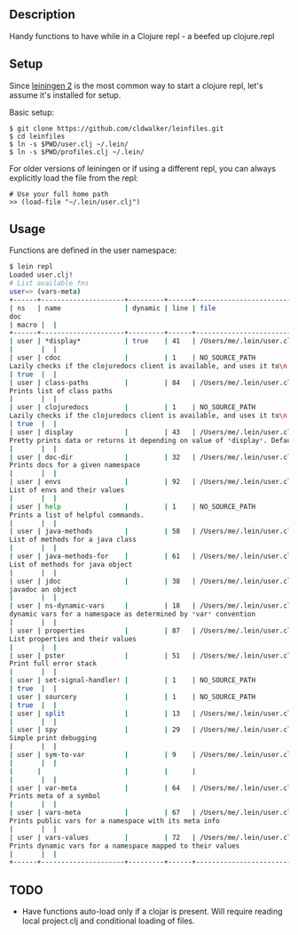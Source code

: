 ## Description

Handy functions to have while in a Clojure repl - a beefed up clojure.repl

## Setup

Since [leiningen 2](https://github.com/technomancy/leiningen) is the most common way to start a
clojure repl, let's assume it's installed for setup.

Basic setup:

    $ git clone https://github.com/cldwalker/leinfiles.git
    $ cd leinfiles
    $ ln -s $PWD/user.clj ~/.lein/
    $ ln -s $PWD/profiles.clj ~/.lein/

For older versions of leiningen or if using a different repl, you can always explicitly load the
file from the repl:

    # Use your full home path
    >> (load-file "~/.lein/user.clj")

## Usage

Functions are defined in the user namespace:

```sh
$ lein repl
Loaded user.clj!
# List available fns
user=> (vars-meta)
+------+---------------------+---------+------+--------------------------+------------------------+-----------------------------------------------------------------------------------------------------+-------+--+
| ns   | name                | dynamic | line | file                     | arglists               |
doc
| macro |  |
+------+---------------------+---------+------+--------------------------+------------------------+-----------------------------------------------------------------------------------------------------+-------+--+
| user | *display*           | true    | 41   | /Users/me/.lein/user.clj |                        |
|       |  |
| user | cdoc                |         | 1    | NO_SOURCE_PATH           | ([v] [ns-str var-str]) |
Lazily checks if the clojuredocs client is available, and uses it to\n  retrieve examples if it is.
| true  |  |
| user | class-paths         |         | 84   | /Users/me/.lein/user.clj | ([])                   |
Prints list of class paths
|       |  |
| user | clojuredocs         |         | 1    | NO_SOURCE_PATH           | ([v] [ns-str var-str]) |
Lazily checks if the clojuredocs client is available, and uses it to\n  retrieve examples if it is.
| true  |  |
| user | display             |         | 43   | /Users/me/.lein/user.clj | ([data & options])     |
Pretty prints data or returns it depending on value of *display*. Default is to print with table.
|       |  |
| user | doc-dir             |         | 32   | /Users/me/.lein/user.clj | ([nsname])             |
Prints docs for a given namespace
|       |  |
| user | envs                |         | 92   | /Users/me/.lein/user.clj | ([])                   |
List of envs and their values
|       |  |
| user | help                |         | 1    | NO_SOURCE_PATH           | ([])                   |
Prints a list of helpful commands.
|       |  |
| user | java-methods        |         | 58   | /Users/me/.lein/user.clj | ([klass])              |
List of methods for a java class
|       |  |
| user | java-methods-for    |         | 61   | /Users/me/.lein/user.clj | ([obj])                |
List of methods for java object
|       |  |
| user | jdoc                |         | 38   | /Users/me/.lein/user.clj | ([obj])                |
javadoc an object
|       |  |
| user | ns-dynamic-vars     |         | 18   | /Users/me/.lein/user.clj | ([] [nsname])          |
dynamic vars for a namespace as determined by *var* convention
|       |  |
| user | properties          |         | 87   | /Users/me/.lein/user.clj | ([])                   |
List properties and their values
|       |  |
| user | pster               |         | 51   | /Users/me/.lein/user.clj | ([] [err])             |
Print full error stack
|       |  |
| user | set-signal-handler! |         | 1    | NO_SOURCE_PATH           | ([signal f])           |
| true  |  |
| user | sourcery            |         | 1    | NO_SOURCE_PATH           | ([name])               |
| true  |  |
| user | split               |         | 13   | /Users/me/.lein/user.clj | ([f coll])             |
|       |  |
| user | spy                 |         | 29   | /Users/me/.lein/user.clj | ([arg])                |
Simple print debugging
|       |  |
| user | sym-to-var          |         | 9    | /Users/me/.lein/user.clj | ([sym])                |
|       |  |
|      |                     |         |      |                          |                        |
|       |  |
| user | var-meta            |         | 64   | /Users/me/.lein/user.clj | ([sym])                |
Prints meta of a symbol
|       |  |
| user | vars-meta           |         | 67   | /Users/me/.lein/user.clj | ([] [nsname])          |
Prints public vars for a namespace with its meta info
|       |  |
| user | vars-values         |         | 72   | /Users/me/.lein/user.clj | ([& options])          |
Prints dynamic vars for a namespace mapped to their values
|       |  |
+------+---------------------+---------+------+--------------------------+------------------------+-----------------------------------------------------------------------------------------------------+-------+--+
```

## TODO
* Have functions auto-load only if a clojar is present. Will require reading local project.clj and conditional loading of files.
